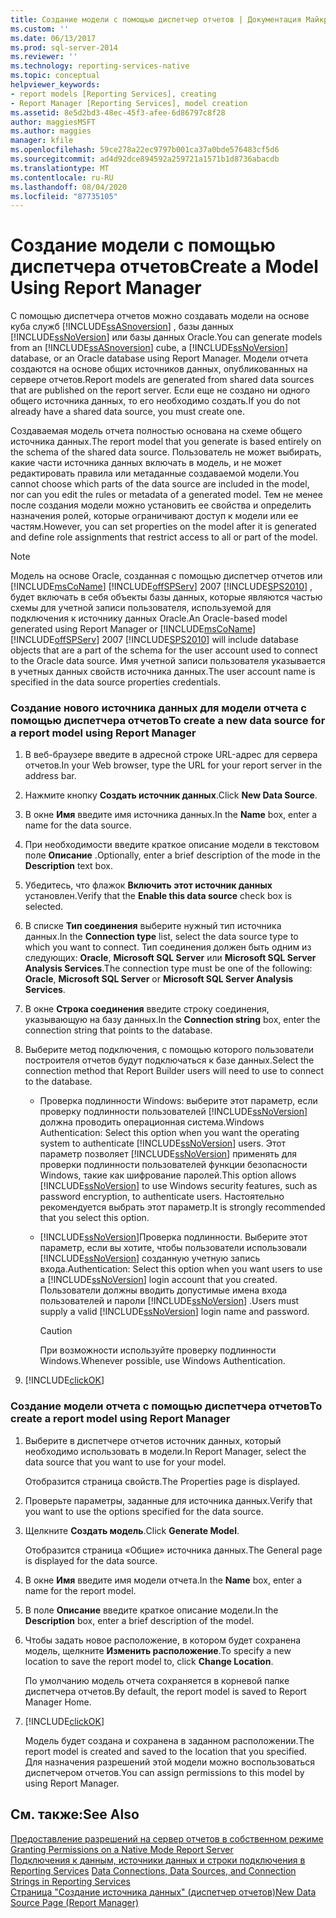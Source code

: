 ```yaml
---
title: Создание модели с помощью диспетчер отчетов | Документация Майкрософт
ms.custom: ''
ms.date: 06/13/2017
ms.prod: sql-server-2014
ms.reviewer: ''
ms.technology: reporting-services-native
ms.topic: conceptual
helpviewer_keywords:
- report models [Reporting Services], creating
- Report Manager [Reporting Services], model creation
ms.assetid: 8e5d2bd3-48ec-45f3-afee-6d86797c8f28
author: maggiesMSFT
ms.author: maggies
manager: kfile
ms.openlocfilehash: 59ce278a22ec9797b001ca37a0bde576483cf5d6
ms.sourcegitcommit: ad4d92dce894592a259721a1571b1d8736abacdb
ms.translationtype: MT
ms.contentlocale: ru-RU
ms.lasthandoff: 08/04/2020
ms.locfileid: "87735105"
---
```

# <a name="create-a-model-using-report-manager"></a><span data-ttu-id="04dc5-102">Создание модели с помощью диспетчера отчетов</span><span class="sxs-lookup"><span data-stu-id="04dc5-102">Create a Model Using Report Manager</span></span>
  <span data-ttu-id="04dc5-103">С помощью диспетчера отчетов можно создавать модели на основе куба служб [!INCLUDE[ssASnoversion](../includes/ssasnoversion-md.md)] , базы данных [!INCLUDE[ssNoVersion](../includes/ssnoversion-md.md)] или базы данных Oracle.</span><span class="sxs-lookup"><span data-stu-id="04dc5-103">You can generate models from an [!INCLUDE[ssASnoversion](../includes/ssasnoversion-md.md)] cube, a [!INCLUDE[ssNoVersion](../includes/ssnoversion-md.md)] database, or an Oracle database using Report Manager.</span></span> <span data-ttu-id="04dc5-104">Модели отчета создаются на основе общих источников данных, опубликованных на сервере отчетов.</span><span class="sxs-lookup"><span data-stu-id="04dc5-104">Report models are generated from shared data sources that are published on the report server.</span></span> <span data-ttu-id="04dc5-105">Если еще не создано ни одного общего источника данных, то его необходимо создать.</span><span class="sxs-lookup"><span data-stu-id="04dc5-105">If you do not already have a shared data source, you must create one.</span></span>  
  
 <span data-ttu-id="04dc5-106">Создаваемая модель отчета полностью основана на схеме общего источника данных.</span><span class="sxs-lookup"><span data-stu-id="04dc5-106">The report model that you generate is based entirely on the schema of the shared data source.</span></span> <span data-ttu-id="04dc5-107">Пользователь не может выбирать, какие части источника данных включать в модель, и не может редактировать правила или метаданные создаваемой модели.</span><span class="sxs-lookup"><span data-stu-id="04dc5-107">You cannot choose which parts of the data source are included in the model, nor can you edit the rules or metadata of a generated model.</span></span> <span data-ttu-id="04dc5-108">Тем не менее после создания модели можно установить ее свойства и определить назначения ролей, которые ограничивают доступ к модели или ее частям.</span><span class="sxs-lookup"><span data-stu-id="04dc5-108">However, you can set properties on the model after it is generated and define role assignments that restrict access to all or part of the model.</span></span>  
  
> [!NOTE]  
>  <span data-ttu-id="04dc5-109">Модель на основе Oracle, созданная с помощью диспетчер отчетов или [!INCLUDE[msCoName](../includes/msconame-md.md)] [!INCLUDE[offSPServ](../includes/offspserv-md.md)] 2007 [!INCLUDE[SPS2010](../includes/sps2010-md.md)] , будет включать в себя объекты базы данных, которые являются частью схемы для учетной записи пользователя, используемой для подключения к источнику данных Oracle.</span><span class="sxs-lookup"><span data-stu-id="04dc5-109">An Oracle-based model generated using Report Manager or [!INCLUDE[msCoName](../includes/msconame-md.md)][!INCLUDE[offSPServ](../includes/offspserv-md.md)] 2007 [!INCLUDE[SPS2010](../includes/sps2010-md.md)] will include database objects that are a part of the schema for the user account used to connect to the Oracle data source.</span></span> <span data-ttu-id="04dc5-110">Имя учетной записи пользователя указывается в учетных данных свойств источника данных.</span><span class="sxs-lookup"><span data-stu-id="04dc5-110">The user account name is specified in the data source properties credentials.</span></span>  
  
### <a name="to-create-a-new-data-source-for-a-report-model-using-report-manager"></a><span data-ttu-id="04dc5-111">Создание нового источника данных для модели отчета с помощью диспетчера отчетов</span><span class="sxs-lookup"><span data-stu-id="04dc5-111">To create a new data source for a report model using Report Manager</span></span>  
  
1.  <span data-ttu-id="04dc5-112">В веб-браузере введите в адресной строке URL-адрес для сервера отчетов.</span><span class="sxs-lookup"><span data-stu-id="04dc5-112">In your Web browser, type the URL for your report server in the address bar.</span></span>  
  
2.  <span data-ttu-id="04dc5-113">Нажмите кнопку **Создать источник данных**.</span><span class="sxs-lookup"><span data-stu-id="04dc5-113">Click **New Data Source**.</span></span>  
  
3.  <span data-ttu-id="04dc5-114">В окне **Имя** введите имя источника данных.</span><span class="sxs-lookup"><span data-stu-id="04dc5-114">In the **Name** box, enter a name for the data source.</span></span>  
  
4.  <span data-ttu-id="04dc5-115">При необходимости введите краткое описание модели в текстовом поле **Описание** .</span><span class="sxs-lookup"><span data-stu-id="04dc5-115">Optionally, enter a brief description of the mode in the **Description** text box.</span></span>  
  
5.  <span data-ttu-id="04dc5-116">Убедитесь, что флажок **Включить этот источник данных** установлен.</span><span class="sxs-lookup"><span data-stu-id="04dc5-116">Verify that the **Enable this data source** check box is selected.</span></span>  
  
6.  <span data-ttu-id="04dc5-117">В списке **Тип соединения** выберите нужный тип источника данных.</span><span class="sxs-lookup"><span data-stu-id="04dc5-117">In the **Connection type** list, select the data source type to which you want to connect.</span></span> <span data-ttu-id="04dc5-118">Тип соединения должен быть одним из следующих: **Oracle**, **Microsoft SQL Server** или **Microsoft SQL Server Analysis Services**.</span><span class="sxs-lookup"><span data-stu-id="04dc5-118">The connection type must be one of the following: **Oracle**, **Microsoft SQL Server** or **Microsoft SQL Server Analysis Services**.</span></span>  
  
7.  <span data-ttu-id="04dc5-119">В окне **Строка соединения** введите строку соединения, указывающую на базу данных.</span><span class="sxs-lookup"><span data-stu-id="04dc5-119">In the **Connection string** box, enter the connection string that points to the database.</span></span>  
  
8.  <span data-ttu-id="04dc5-120">Выберите метод подключения, с помощью которого пользователи построителя отчетов будут подключаться к базе данных.</span><span class="sxs-lookup"><span data-stu-id="04dc5-120">Select the connection method that Report Builder users will need to use to connect to the database.</span></span>  
  
    -   <span data-ttu-id="04dc5-121">Проверка подлинности Windows: выберите этот параметр, если проверку подлинности пользователей [!INCLUDE[ssNoVersion](../includes/ssnoversion-md.md)] должна проводить операционная система.</span><span class="sxs-lookup"><span data-stu-id="04dc5-121">Windows Authentication: Select this option when you want the operating system to authenticate [!INCLUDE[ssNoVersion](../includes/ssnoversion-md.md)] users.</span></span> <span data-ttu-id="04dc5-122">Этот параметр позволяет [!INCLUDE[ssNoVersion](../includes/ssnoversion-md.md)] применять для проверки подлинности пользователей функции безопасности Windows, такие как шифрование паролей.</span><span class="sxs-lookup"><span data-stu-id="04dc5-122">This option allows [!INCLUDE[ssNoVersion](../includes/ssnoversion-md.md)] to use Windows security features, such as password encryption, to authenticate users.</span></span> <span data-ttu-id="04dc5-123">Настоятельно рекомендуется выбрать этот параметр.</span><span class="sxs-lookup"><span data-stu-id="04dc5-123">It is strongly recommended that you select this option.</span></span>  
  
    -   [!INCLUDE[ssNoVersion](../includes/ssnoversion-md.md)]<span data-ttu-id="04dc5-124">Проверка подлинности. Выберите этот параметр, если вы хотите, чтобы пользователи использовали [!INCLUDE[ssNoVersion](../includes/ssnoversion-md.md)] созданную учетную запись входа.</span><span class="sxs-lookup"><span data-stu-id="04dc5-124">Authentication: Select this option when you want users to use a [!INCLUDE[ssNoVersion](../includes/ssnoversion-md.md)] login account that you created.</span></span> <span data-ttu-id="04dc5-125">Пользователи должны вводить допустимые имена входа пользователей и пароли [!INCLUDE[ssNoVersion](../includes/ssnoversion-md.md)] .</span><span class="sxs-lookup"><span data-stu-id="04dc5-125">Users must supply a valid [!INCLUDE[ssNoVersion](../includes/ssnoversion-md.md)] login name and password.</span></span>  
  
        > [!CAUTION]  
        >  <span data-ttu-id="04dc5-126">При возможности используйте проверку подлинности Windows.</span><span class="sxs-lookup"><span data-stu-id="04dc5-126">Whenever possible, use Windows Authentication.</span></span>  
  
9. [!INCLUDE[clickOK](../includes/clickok-md.md)]  
  
### <a name="to-create-a-report-model-using-report-manager"></a><span data-ttu-id="04dc5-127">Создание модели отчета с помощью диспетчера отчетов</span><span class="sxs-lookup"><span data-stu-id="04dc5-127">To create a report model using Report Manager</span></span>  
  
1.  <span data-ttu-id="04dc5-128">Выберите в диспетчере отчетов источник данных, который необходимо использовать в модели.</span><span class="sxs-lookup"><span data-stu-id="04dc5-128">In Report Manager, select the data source that you want to use for your model.</span></span>  
  
     <span data-ttu-id="04dc5-129">Отобразится страница свойств.</span><span class="sxs-lookup"><span data-stu-id="04dc5-129">The Properties page is displayed.</span></span>  
  
2.  <span data-ttu-id="04dc5-130">Проверьте параметры, заданные для источника данных.</span><span class="sxs-lookup"><span data-stu-id="04dc5-130">Verify that you want to use the options specified for the data source.</span></span>  
  
3.  <span data-ttu-id="04dc5-131">Щелкните **Создать модель**.</span><span class="sxs-lookup"><span data-stu-id="04dc5-131">Click **Generate Model**.</span></span>  
  
     <span data-ttu-id="04dc5-132">Отобразится страница «Общие» источника данных.</span><span class="sxs-lookup"><span data-stu-id="04dc5-132">The General page is displayed for the data source.</span></span>  
  
4.  <span data-ttu-id="04dc5-133">В окне **Имя** введите имя модели отчета.</span><span class="sxs-lookup"><span data-stu-id="04dc5-133">In the **Name** box, enter a name for the report model.</span></span>  
  
5.  <span data-ttu-id="04dc5-134">В поле **Описание** введите краткое описание модели.</span><span class="sxs-lookup"><span data-stu-id="04dc5-134">In the **Description** box, enter a brief description of the model.</span></span>  
  
6.  <span data-ttu-id="04dc5-135">Чтобы задать новое расположение, в котором будет сохранена модель, щелкните **Изменить расположение**.</span><span class="sxs-lookup"><span data-stu-id="04dc5-135">To specify a new location to save the report model to, click **Change Location**.</span></span>  
  
     <span data-ttu-id="04dc5-136">По умолчанию модель отчета сохраняется в корневой папке диспетчера отчетов.</span><span class="sxs-lookup"><span data-stu-id="04dc5-136">By default, the report model is saved to Report Manager Home.</span></span>  
  
7.  [!INCLUDE[clickOK](../includes/clickok-md.md)]  
  
     <span data-ttu-id="04dc5-137">Модель будет создана и сохранена в заданном расположении.</span><span class="sxs-lookup"><span data-stu-id="04dc5-137">The report model is created and saved to the location that you specified.</span></span> <span data-ttu-id="04dc5-138">Для назначения разрешений этой модели можно воспользоваться диспетчером отчетов.</span><span class="sxs-lookup"><span data-stu-id="04dc5-138">You can assign permissions to this model by using Report Manager.</span></span>  
  
## <a name="see-also"></a><span data-ttu-id="04dc5-139">См. также:</span><span class="sxs-lookup"><span data-stu-id="04dc5-139">See Also</span></span>  
 <span data-ttu-id="04dc5-140">[Предоставление разрешений на сервер отчетов в собственном режиме](security/granting-permissions-on-a-native-mode-report-server.md) </span><span class="sxs-lookup"><span data-stu-id="04dc5-140">[Granting Permissions on a Native Mode Report Server](security/granting-permissions-on-a-native-mode-report-server.md) </span></span>  
 <span data-ttu-id="04dc5-141">[Подключения к данным, источники данных и строки подключения в Reporting Services](../../2014/reporting-services/data-connections-data-sources-and-connection-strings-in-reporting-services.md) </span><span class="sxs-lookup"><span data-stu-id="04dc5-141">[Data Connections, Data Sources, and Connection Strings in Reporting Services](../../2014/reporting-services/data-connections-data-sources-and-connection-strings-in-reporting-services.md) </span></span>  
 [<span data-ttu-id="04dc5-142">Страница "Создание источника данных" (диспетчер отчетов)</span><span class="sxs-lookup"><span data-stu-id="04dc5-142">New Data Source Page &#40;Report Manager&#41;</span></span>](../../2014/reporting-services/new-data-source-page-report-manager.md)  
  
  
